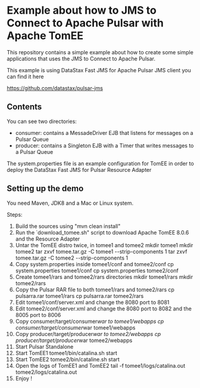 # Example about how to JMS to Connect to Apache Pulsar with Apache TomEE

This repository contains a simple example about how to create some simple applications
that uses the JMS to Connect to Apache Pulsar.

This example is using DataStax Fast JMS for Apache Pulsar JMS client
you can find it here

https://github.com/datastax/pulsar-jms

## Contents

You can see two directories:
- consumer: contains a MessadeDriver EJB that listens for messages on a Pulsar Queue
- producer: contains a Singleton EJB with a Timer that writes messages to a Pulsar Queue

The system.properties file is an example configuration for TomEE in order to deploy the DataStax Fast JMS for Pulsar Resource Adapter

## Setting up the demo

You need Maven, JDK8 and a Mac or Linux system.

Steps:
1. Build the sources using "mvn clean install"
2. Run the `download_tomee.sh" script to download Apache TomEE 8.0.6 and the Resource Adapter
3. Untar the TomEE distro twice, in tomee1 and tomee2
   mkdir tomee1
   mkdir tomee2
   tar zxvf tomee.tar.gz -C tomee1 --strip-components 1
   tar zxvf tomee.tar.gz -C tomee2 --strip-components 1
4. Copy system.properties inside tomee1/conf and tomee2/conf
   cp system.properties tomee1/conf
   cp system.properties tomee2/conf
5. Create tomee1/rars and tomee2/rars directories
   mkdir tomee1/rars
   mkdir tomee2/rars
6. Copy the Pulsar RAR file to both tomee1/rars and tomee2/rars
   cp pulsarra.rar tomee1/rars
   cp pulsarra.rar tomee2/rars
7. Edit tomee1/conf/server.xml and change the 8080 port to 8081
8. Edit tomee2/conf/server.xml and change the 8080 port to 8082 and the 8005 port to 8006
9. Copy consumer/target/consumer*war to tomee1/webapps
   cp consumer/target/consumer*war tomee1/webapps
10. Copy producer/target/producer*war to tomee2/webapps
   cp producer/target/producer*war tomee2/webapps
11. Start Pulsar Standalone
12. Start TomEE1
    tomee1/bin/catalina.sh start
13. Start TomEE2
    tomee2/bin/cataline.sh start
14. Open the logs of TomEE1 and TomEE2
    tail -f tomee1/logs/catalina.out tomee2/logs/catalina.out
15. Enjoy !
